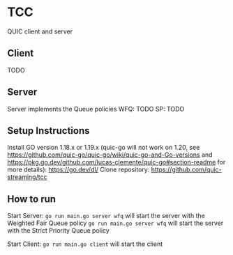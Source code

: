 # TCC
QUIC client and server

## Client
TODO

## Server
Server implements the Queue policies
WFQ: TODO
SP: TODO

## Setup Instructions
Install GO version 1.18.x or 1.19.x (quic-go will not work on 1.20, see https://github.com/quic-go/quic-go/wiki/quic-go-and-Go-versions and https://pkg.go.dev/github.com/lucas-clemente/quic-go#section-readme for more details): https://go.dev/dl/
Clone repository: https://github.com/quic-streaming/tcc

## How to run
Start Server:
`go run main.go server wfq` will start the server with the Weighted Fair Queue policy
`go run main.go server wfq` will start the server with the Strict Priority Queue policy

Start Client: 
`go run main.go client` will start the client

